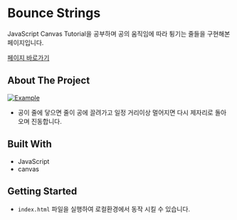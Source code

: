 # Bounce Strings

JavaScript Canvas Tutorial을 공부하며 공의 움직임에 따라 튕기는 줄들을 구현해본 페이지입니다.

[페이지 바로가기](https://mooyeon-choi.github.io/bounce-strings/)

## About The Project

[![Example](https://github.com/mooyeon-choi/TIL/blob/master/web/frontend/Interactive/canvas-tutorial/images/bounce_strings.gif?raw=true)](https://mooyeon-choi.github.io/bounce-strings/)

* 공이 줄에 닿으면 줄이 공에 끌려가고 일정 거리이상 멀어지면 다시 제자리로 돌아오며 진동합니다.

## Built With

* JavaScript
* canvas

## Getting Started

* `index.html` 파일을 실행하여 로컬환경에서 동작 시킬 수 있습니다.